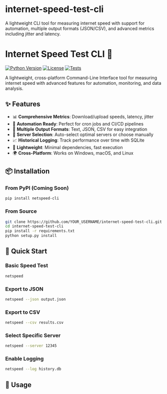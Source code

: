 # internet-speed-test-cli
A lightweight CLI tool for measuring internet speed with support for automation, multiple output formats (JSON/CSV), and advanced metrics including jitter and latency.
# Internet Speed Test CLI 🚀

[![Python Version](https://img.shields.io/badge/python-3.8%2B-blue)](https://www.python.org/)
[![License](https://img.shields.io/badge/license-MIT-green)](LICENSE)
[![Tests](https://github.com/YOUR_USERNAME/internet-speed-test-cli/workflows/CI/badge.svg)](https://github.com/YOUR_USERNAME/internet-speed-test-cli/actions)

A lightweight, cross-platform Command-Line Interface tool for measuring internet speed with advanced features for automation, monitoring, and data analysis.

## ✨ Features

- 📊 **Comprehensive Metrics**: Download/upload speeds, latency, jitter
- 🤖 **Automation Ready**: Perfect for cron jobs and CI/CD pipelines
- 💾 **Multiple Output Formats**: Text, JSON, CSV for easy integration
- 🎯 **Server Selection**: Auto-select optimal servers or choose manually
- 📈 **Historical Logging**: Track performance over time with SQLite
- 🔧 **Lightweight**: Minimal dependencies, fast execution
- 🌍 **Cross-Platform**: Works on Windows, macOS, and Linux

## 📦 Installation

### From PyPI (Coming Soon)
```bash
pip install netspeed-cli
```

### From Source
```bash
git clone https://github.com/YOUR_USERNAME/internet-speed-test-cli.git
cd internet-speed-test-cli
pip install -r requirements.txt
python setup.py install
```

## 🎯 Quick Start

### Basic Speed Test
```bash
netspeed
```

### Export to JSON
```bash
netspeed --json output.json
```

### Export to CSV
```bash
netspeed --csv results.csv
```

### Select Specific Server
```bash
netspeed --server 12345
```

### Enable Logging
```bash
netspeed --log history.db
```

## 📖 Usage
